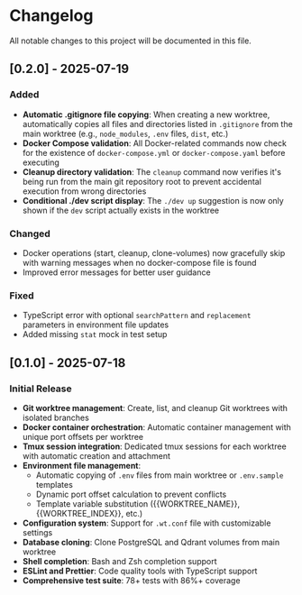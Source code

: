 # Changelog

All notable changes to this project will be documented in this file.

## [0.2.0] - 2025-07-19

### Added
- **Automatic .gitignore file copying**: When creating a new worktree, automatically copies all files and directories listed in `.gitignore` from the main worktree (e.g., `node_modules`, `.env` files, `dist`, etc.)
- **Docker Compose validation**: All Docker-related commands now check for the existence of `docker-compose.yml` or `docker-compose.yaml` before executing
- **Cleanup directory validation**: The `cleanup` command now verifies it's being run from the main git repository root to prevent accidental execution from wrong directories
- **Conditional ./dev script display**: The `./dev up` suggestion is now only shown if the `dev` script actually exists in the worktree

### Changed
- Docker operations (start, cleanup, clone-volumes) now gracefully skip with warning messages when no docker-compose file is found
- Improved error messages for better user guidance

### Fixed
- TypeScript error with optional `searchPattern` and `replacement` parameters in environment file updates
- Added missing `stat` mock in test setup

## [0.1.0] - 2025-07-18

### Initial Release
- **Git worktree management**: Create, list, and cleanup Git worktrees with isolated branches
- **Docker container orchestration**: Automatic container management with unique port offsets per worktree
- **Tmux session integration**: Dedicated tmux sessions for each worktree with automatic creation and attachment
- **Environment file management**: 
  - Automatic copying of `.env` files from main worktree or `.env.sample` templates
  - Dynamic port offset calculation to prevent conflicts
  - Template variable substitution ({{WORKTREE_NAME}}, {{WORKTREE_INDEX}}, etc.)
- **Configuration system**: Support for `.wt.conf` file with customizable settings
- **Database cloning**: Clone PostgreSQL and Qdrant volumes from main worktree
- **Shell completion**: Bash and Zsh completion support
- **ESLint and Prettier**: Code quality tools with TypeScript support
- **Comprehensive test suite**: 78+ tests with 86%+ coverage